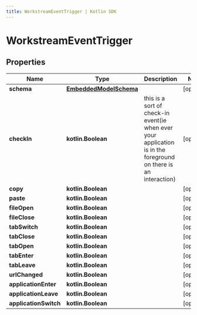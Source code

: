 ```yaml
---
title: WorkstreamEventTrigger | Kotlin SDK
---
```




# WorkstreamEventTrigger

## Properties
Name | Type | Description | Notes
------------ | ------------- | ------------- | -------------
**schema** | [**EmbeddedModelSchema**](EmbeddedModelSchema) |  |  [optional]
**checkIn** | **kotlin.Boolean** | this is a sort of check-in event(ie when ever your application is in the foreground on there is an interaction) |  [optional]
**copy** | **kotlin.Boolean** |  |  [optional]
**paste** | **kotlin.Boolean** |  |  [optional]
**fileOpen** | **kotlin.Boolean** |  |  [optional]
**fileClose** | **kotlin.Boolean** |  |  [optional]
**tabSwitch** | **kotlin.Boolean** |  |  [optional]
**tabClose** | **kotlin.Boolean** |  |  [optional]
**tabOpen** | **kotlin.Boolean** |  |  [optional]
**tabEnter** | **kotlin.Boolean** |  |  [optional]
**tabLeave** | **kotlin.Boolean** |  |  [optional]
**urlChanged** | **kotlin.Boolean** |  |  [optional]
**applicationEnter** | **kotlin.Boolean** |  |  [optional]
**applicationLeave** | **kotlin.Boolean** |  |  [optional]
**applicationSwitch** | **kotlin.Boolean** |  |  [optional]




